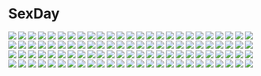 # SexDay
![](https://konachan.com/jpeg/37ef1ff925d16d012e9f3ad6b6d10cc4/Konachan.com%20-%20118245%20brown_hair%20game_cg%20long_hair%20pulltop%20sanemaki_nozomi%20school_uniform%20shinsei_ni_shite_okasubekarazu%20sky%20sunset%20watari_masahito.jpg)
![](https://konachan.com/image/5d90bce533b6281378418d1a513b0fb5/Konachan.com%20-%2023085%20adumi_tohru.jpg)
![](https://konachan.com/image/08715de1394775709734b5a2fd628387/Konachan.com%20-%20145546%202girls%20blue_hair%20bow%20clouds%20dress%20grass%20hat%20landscape%20leaves%20long_hair%20nagae_iku%20nekominase%20purple_hair%20red_eyes%20scenic%20short_hair%20sky%20touhou.jpg)
![](https://konachan.com/image/803093779b8547d6a9d7f4f8e66ca249/Konachan.com%20-%20280898%20aqua_eyes%20blue_hair%20blush%20breasts%20glasses%20hugtto_precure%20long_hair%20navel%20okeragusa%20wings%20yakushiji_saaya.jpg)
![](https://konachan.com/jpeg/e90aa806e9b2f7181c32fdb4aa1c4c27/Konachan.com%20-%20197116%20aqua_eyes%20aqua_hair%20cogumelian%20flowers%20gradient%20hatsune_miku%20headdress%20long_hair%20microphone%20signed%20snow%20twintails%20vocaloid%20yuki_miku.jpg)
![](https://konachan.com/image/2d98447b965f0a89242275de26179764/Konachan.com%20-%20257820%20animal_ears%20blue_eyes%20bunny_ears%20honkai_impact%20katana%20long_hair%20mask%20petals%20pink_hair%20rff_%283_percent%29%20sword%20thighhighs%20weapon.jpg)
![](https://konachan.com/jpeg/1261ab3127941498b54d822c1b9c59a1/Konachan.com%20-%20195704%202girls%20ass%20breasts%20bunny_ears%20bunnygirl%20censored%20fingering%20long_hair%20nipples%20open_shirt%20red_eyes%20rukitsura%20short_hair%20tail%20thighhighs%20touhou%20yuri.jpg)
![](https://konachan.com/image/ffff6a1de737034303591796c0a57213/Konachan.com%20-%20251492%20arsenixc%20autumn%20book%20game_console%20jpeg_artifacts%20kotatsu%20love_money_rock%27n%27roll%20nobody%20realistic%20scenic%20tree%20watermark.jpg)
![](https://konachan.com/jpeg/04bbc5dfae06eaa5a5dc028f5db394e7/Konachan.com%20-%20302921%20loli%20makaino_ririmu%20nijisanji%20pointed_ears%20seramikku%20thighhighs%20wings.jpg)
![](https://konachan.com/image/3a81dba72bd915bcc231d4fbdafd72dc/Konachan.com%20-%20202371%20apron%20blue_eyes%20bow%20breasts%20cleavage%20collar%20dress%20dressing%20fang%20group%20headdress%20long_hair%20maid%20morerin%20pink_hair%20red_eyes%20scan%20twintails%20wink.jpg)
![](https://konachan.com/image/2ddc4c9df913e9529562554ba257bbc3/Konachan.com%20-%2083384%20animal_ears%20beatmania%20bra%20breasts%20catgirl%20cleavage%20headphones%20kinoshita_ichi%20open_shirt%20panties%20pink%20purple_eyes%20purple_hair%20twintails%20underwear%20white.jpg)
![](https://konachan.com/jpeg/f1552caf60443914daf33ddacaf07950/Konachan.com%20-%20194334%20apron%20blonde_hair%20blue_eyes%20blush%20breast_hold%20long_hair%20naked_apron%20nipples%20original%20panties%20panty_pull%20pussy%20thighhighs%20underwear%20vibrator.jpg)
![](https://konachan.com/image/b9a7fda3b51c503da4d99fe0fefb341e/Konachan.com%20-%20268523%20bisonbison%20black_hair%20bow%20breasts%20long_hair%20paper%20purple_eyes%20thighhighs%20witch_weapon.jpg)
![](https://konachan.com/image/2dfb42c38872d984a5e22f8d4fb69132/Konachan.com%20-%20119431%20akemi_homura%20animal%20fish%20food%20kaname_madoka%20miki_sayaka%20naka_%28nicovideo14185763%29%20pocky%20sakura_kyouko%20tagme%20tomoe_mami%20water.jpg)
![](https://konachan.com/image/666e3747ceb3fdd6c23fa14d2542298c/Konachan.com%20-%20295263%20aqua_eyes%20ass%20ass_grab%20blonde_hair%20bradamante%20breasts%20cameltoe%20fate_%28series%29%20long_hair%20panties%20ponytail%20riuji%20topless%20underwear%20white.jpg)
![](https://konachan.com/image/9e0bf449c6a98f4955b47ceb20904b35/Konachan.com%20-%2088539%20ookami-san_to_shichinin_no_nakama-tachi%20ookami_ryouko%20ryuuguu_otohime.jpg)
![](https://konachan.com/image/882d98dda8975b29afd5abbef759444c/Konachan.com%20-%20277290%202girls%20black_hair%20boots%20dark_skin%20dress%20loli%20long_hair%20musouzuki%20panties%20pink_hair%20ponytail%20red_eyes%20skirt_lift%20thighhighs%20underwear%20yellow_eyes.jpg)
![](https://konachan.com/image/50f4a9233f904305f23082b11f19720e/Konachan.com%20-%2064264%2007-ghost.jpg)
![](https://konachan.com/jpeg/3cd8173e445b15d56c2397454e2b96f8/Konachan.com%20-%20164064%20asahina_aoi%20dangan-ronpa%20fukawa_touko%20glasses%20haruba_negi%20kuwata_reon%20maizono_sayaka%20naegi_makoto%20ookami_sakura%20oowada_mondo%20tie%20wink%20yamada_hifumi.jpg)
![](https://konachan.com/image/37b4a9f6d5e047bc9e47279a824bbee8/Konachan.com%20-%20189599%20breasts%20censored%20condom%20gym_uniform%20penis%20sex%20spread_legs%20takanashi_nazuna%20takanashi_souta%20working%21%21.jpg)
![](https://konachan.com/image/1021bf597df5ed5194a45496fbd4e6c2/Konachan.com%20-%20211904%202girls%20armor%20blonde_hair%20breasts%20cleavage%20dress%20fate_%28series%29%20headdress%20red%20saber%20saber_alter%20short_hair%20sword%20thighhighs%20weapon%20yellow_eyes.jpg)
![](https://konachan.com/jpeg/60f3fcc670764ffee1237720a40e6d92/Konachan.com%20-%20231484%20blood%20brown_eyes%20brown_hair%20fire%20long_hair%20original%20pvmivs%20school_uniform%20signed%20skirt%20sky.jpg)
![](https://konachan.com/jpeg/15a1b29c97d00928df128bf204895faa/Konachan.com%20-%20296952%202girls%20blush%20brown_hair%20building%20clouds%20drink%20green_eyes%20houjou_karen%20idolmaster%20kazu%20kneehighs%20long_hair%20panties%20scarf%20shibuya_rin%20sky%20tree%20underwear.jpg)
![](https://konachan.com/jpeg/b808587b0779e6441a74aca0ef045951/Konachan.com%20-%20203976%2014_%28vision5032%29%20bow%20love_live%21_school_idol_project%20school_uniform%20skirt%20white%20yazawa_nico.jpg)
![](https://konachan.com/image/c3065833807de16f8274820532d6bd81/Konachan.com%20-%20147421%200m0ti%20animal%20cat%20fate_zero%20fate_%28series%29%20gilgamesh%20lion%20loli%20male%20matou_kariya%20matou_sakura%20tohsaka_aoi%20tohsaka_rin%20true_assassin%20turtle%20waver_velvet.jpg)
![](https://konachan.com/jpeg/91215db1fbca8bab741a7c7e1ec46ead/Konachan.com%20-%2034850%20clannad%20sagara_misae%20sakagami_tomoyo.jpg)
![](https://konachan.com/jpeg/50511439e77b3306b317a9f3573f45ef/Konachan.com%20-%2068524%20hatsune_miku%20monako%20twintails%20vocaloid%20white.jpg)
![](https://konachan.com/image/075c24563a4e32cb68c03fa6861be4c1/Konachan.com%20-%2010692%202girls%20animal_ears%20ass%20bandage%20blonde_hair%20boots%20breasts%20cleavage%20dress%20flat_chest%20gray_eyes%20gray_hair%20long_hair%20necklace%20orange_eyes%20scan%20short_hair.jpg)
![](https://konachan.com/image/44e6e320cb8a55335921f53a67afc5fc/Konachan.com%20-%2024909%20amami_kurau%20christmas_%28kurau%29%20kurau_phantom_memory.jpg)
![](https://konachan.com/jpeg/5d61a36c80589c6f2517441c34e59f70/Konachan.com%20-%2034764%20blue_eyes%20kasukabe_akira%20long_hair%20maid%20pink_hair%20sakura_nanako%20sakura_sakura%20thighhighs.jpg)
![](https://konachan.com/image/882895db6d2d8d4f175c32565a7f181b/Konachan.com%20-%20114666%20bed%20book%20brown_hair%20diamic_days%20dress%20game_cg%20green_hair%20himenogawa_kanaka%20himenogawa_kotora%20lump_of_sugar%20sesena_yau.jpg)
![](https://konachan.com/image/d756b5e003c63b9294a6200d86d872a6/Konachan.com%20-%20228354%20all_male%20aqua_eyes%20black_hair%20callarin%20close%20cropped%20kurose_riku%20male%20short_hair%20ten_count%20topless%20watermark.jpg)
![](https://konachan.com/image/ea6af24d1b7e0811c2f59ac00ebf9c4d/Konachan.com%20-%20129415%20bow%20flowers%20hatsune_miku%20ribbons%20vocaloid.jpg)
![](https://konachan.com/jpeg/3bdf8c65aea782d1e835f5928b5a76f6/Konachan.com%20-%20283871%20blush%20boo%20breasts%20crown%20dress%20gloves%20long_hair%20nipples%20no_bra%20open_shirt%20pussy%20rebe11%20red_eyes%20super_mario%20thighhighs%20uncensored%20watermark%20white_hair.jpg)
![](https://konachan.com/jpeg/9fb064d43d16ba64fac70438f1d7cd1b/Konachan.com%20-%20184708%202girls%20ai_shimai_iv%20ass%20brown_hair%20fujimura_kiyomi%20fujimura_manami%20game_cg%20glasses%20ichikawa_saasha%20panties%20pantyhose%20silkys_plus%20topless%20underwear.jpg)
![](https://konachan.com/jpeg/d491186d1e9a9f14b42d66362dacd05e/Konachan.com%20-%2099416%20aqua_eyes%20aqua_hair%20hatsune_miku%20long_hair%20realistic%20twintails%20vocaloid%20water.jpg)
![](https://konachan.com/jpeg/ad47dea04715b14a7355ba2f9b2c5cf8/Konachan.com%20-%20101107%20black_hair%20brown_eyes%20k-on%21%20long_hair%20nakano_azusa%20peekun.jpg)
![](https://konachan.com/image/bc0c65b44fbdb6de15d504ae1ccd172e/Konachan.com%20-%20193613%20brown_hair%20choker%20christmas%20hat%20houjou_karen%20idolmaster%20long_hair%20navel%20pantyhose%20ribbons%20santa_costume%20santa_hat%20skirt%20twintails%20yellow_eyes.jpg)
![](https://konachan.com/jpeg/7e7a5884ff29f150bae0f1971097ffd6/Konachan.com%20-%20245098%202girls%20aqua_eyes%20bikini_top%20black_hair%20blonde_hair%20breasts%20collar%20cross%20elbow_gloves%20gloves%20green_eyes%20headband%20long_hair%20punch%20saint_martha.jpg)
![](https://konachan.com/image/15c24723aef5dcbc08300f7bb0a6951a/Konachan.com%20-%2071446%20alice_%28pandora_hearts%29%20animal%20cat%20dress%20flowers%20long_hair%20pandora_hearts%20rose.jpg)
![](https://konachan.com/image/97c86f2dfb6f1f993e93ac15983703f8/Konachan.com%20-%2089350%20aqua_eyes%20aqua_hair%20hatsune_miku%20snow%20twintails%20vocaloid.jpg)
![](https://konachan.com/jpeg/5cf5a885348fe5f912ea5d4f3e255f75/Konachan.com%20-%2020401%20kuga_natsuki%20mai-hime.jpg)
![](https://konachan.com/image/c8e86745f1811b8fea265062532f5288/Konachan.com%20-%2063261%20animal_ears%20long_hair%20red_eyes%20shimada_fumikane%20strike_witches%20tail%20white_hair.jpg)
![](https://konachan.com/image/1b9b3120793de963e7baa26880b6988a/Konachan.com%20-%2051626%20all_male%20close%20glasses%20grell_sutcliff%20kuroshitsuji%20male.jpg)
![](https://konachan.com/image/cf81912e0a25f01694a99ffefe6f4edd/Konachan.com%20-%20175852%20bianca%27s_daughter%20bianca%27s_son%20dragon_quest%20loli%20male%20moonknives%20sword%20weapon.jpg)
![](https://konachan.com/jpeg/812cfd9efddf7f0d790b3ceea1b57d8b/Konachan.com%20-%2038606%20bekkankou%20fortune_arterial%20sendo_erika.jpg)
![](https://konachan.com/jpeg/5db4958b97aa3cf66d3c14f2dbe7cad8/Konachan.com%20-%20211447%20ayanami_rei%20neon_genesis_evangelion%20yuzhi.jpg)
![](https://konachan.com/jpeg/b8d1313cf0e91c7b5441bf252b1a341c/Konachan.com%20-%20241262%20blonde_hair%20butterfly%20cropped%20kazenoko%20long_hair%20orange_eyes%20original%20pantyhose%20school_uniform%20skirt.jpg)
![](https://konachan.com/image/a617f613b14da9b82d872ea74e4c5e7a/Konachan.com%20-%2033217%20apple%20computer%20food%20fruit%20mac%20madlax%20madlax_%28character%29.jpg)
![](https://konachan.com/image/870aa195ff8263ca9541b9455b2d3f86/Konachan.com%20-%2036040%20kiryu_zero%20vampire_knight%20yuuki_cross.jpg)
![](https://konachan.com/image/adf30a6cd736d0d1614060ccc6c466fb/Konachan.com%20-%2026915%20bikini%20ef%20miyamura_miyako%20shindou_kei%20swimsuit.jpg)
![](https://konachan.com/jpeg/04cfd8eacfe1c921bf3a7021a9c7fbfb/Konachan.com%20-%20277614%20bed%20blonde_hair%20blush%20cameltoe%20dress%20kiniro_mosaic%20kujou_karen%20long_hair%20minato_%28ojitan_gozaru%29%20panties%20sleeping%20underwear.jpg)
![](https://konachan.com/jpeg/b86aad5b826af4d128318aea98202184/Konachan.com%20-%20116531%20bed%20black_eyes%20blush%20bra%20brown_hair%20game_cg%20kuraki_ami%20long_hair%20open_shirt%20school_uniform%20skirt%20suika_niritsu%20underwear.jpg)
![](https://konachan.com/image/a982ba1ce7ad1f5297685b28ae727688/Konachan.com%20-%20144276%20animal_ears%20gray_eyes%20hat%20inubashiri_momiji%20jpeg_artifacts%20ma_nyan_%28nyao_mao_nyao%29%20short_hair%20tail%20touhou%20white_hair%20wolfgirl.jpg)
![](https://konachan.com/image/0ae638eefdc01f59c5754edeaeaf06b3/Konachan.com%20-%2018114%20arcueid_brunestud%20ciel%20shingetsutan_tsukihime%20tohno_akiha%20tohno_shiki.jpg)
![](https://konachan.com/jpeg/e1744d201ccdeadffa582d508ad7aec2/Konachan.com%20-%20247226%20annin_doufu%20flowers%20idolmaster%20idolmaster_cinderella_girls%20idolmaster_cinderella_girls_starlight_stage%20lolita_fashion%20shiragiku_hotaru.jpg)
![](https://konachan.com/image/7c50efb8a410f8ba355489854e739a80/Konachan.com%20-%2028346%202girls%20alice_parade%20breast_grab%20breasts%20bunnygirl%20game_cg%20inemuri_yamane%20lactation%20nipples%20unisonshift%20usagi_luna_hatsujou%20yuri.jpg)
![](https://konachan.com/jpeg/b7f1e09722737e6e80a3ddd568b939bb/Konachan.com%20-%20244528%20anus%20breasts%20censored%20game_cg%20gloves%20long_hair%20mirror%20nipples%20no_bra%20open_shirt%20panties%20penis%20pussy%20red_eyes%20ribbons%20sex%20thighhighs%20underwear.jpg)
![](https://konachan.com/image/cfcccdda3e01a33d984a1ab7591145ba/Konachan.com%20-%20153519%20ayase_%28ayasegiken%29%20blue_hair%20hatsune_miku%20long_hair%20polychromatic%20skirt%20thighhighs%20tie%20twintails%20vocaloid.jpg)
![](https://konachan.com/jpeg/560b42e0ab359b84344781f61fbf0601/Konachan.com%20-%20305598%20ass%20black_hair%20blush%20breasts%20cameltoe%20dress%20game_cg%20garter_belt%20nipples%20no_bra%20open_shirt%20panties%20purple_eyes%20stockings%20underwear%20yamakaze_ran.jpg)
![](https://konachan.com/image/4d599ce1633f2383c1942aacf8f80ed2/Konachan.com%20-%20263382%20anthropomorphism%20barefoot%20blonde_hair%20blue_eyes%20dress%20flowers%20girls_frontline%20loli%20long_hair%20rei_%28sanbonzakura%29%20stairs%20tree.jpg)
![](https://konachan.com/jpeg/5cd87058dda74e2527e8e2a55b07c591/Konachan.com%20-%20207418%20blue_hair%20boots%20bow%20clouds%20hat%20hinanawi_tenshi%20kanekiru%20long_hair%20sky%20stars%20sword%20touhou%20water%20weapon.jpg)
![](https://konachan.com/image/83a3542737802687e853b75fb209b633/Konachan.com%20-%2017754%20asahina_mikuru%20itou_noiji%20maid%20suzumiya_haruhi_no_yuutsu%20waitress%20white.jpg)
![](https://konachan.com/image/ac75f7d82d16962a5502b0882b41c22f/Konachan.com%20-%2052875%20bra%20fujisaki_amane%20panties%20stellar_theater%20suzuhira_hiro%20underwear%20undressing.jpg)
![](https://konachan.com/image/28422b791bfe4bc438124e1dd0a87b63/Konachan.com%20-%20300245%20blonde_hair%20chibi%20flandre_scarlet%20hat%20hong_meiling%20hunya%20izayoi_sakuya%20koakuma%20patchouli_knowledge%20red_eyes%20remilia_scarlet%20touhou.jpg)
![](https://konachan.com/image/a8ac8572f6fa3bc2b4a05e981b5e394b/Konachan.com%20-%20134738%20blonde_hair%20dragon%20navel%20necklace%20orange_eyes%20original%20pixiv_fantasia%20sky%20sky_%28freedom%29%20weapon.jpg)
![](https://konachan.com/image/f21e407a876bf98a9e1f4942dd88ccaa/Konachan.com%20-%20258847%20ass%20ass_grab%20bed%20blush%20breasts%20cum%20gradient%20handjob%20hat%20male%20nipples%20no_bra%20panties%20penis%20pokemon%20purple%20pussy%20scarf%20sex%20skirt%20terufuu%20wink%20wristwear.jpg)
![](https://konachan.com/image/73eb091e264eef82517044512996fc3b/Konachan.com%20-%20247884%20anthropomorphism%20anus%20ass%20ass_grab%20black_hair%20blush%20brown_eyes%20censored%20cum%20headband%20long_hair%20nironiro%20nude%20penis%20pubic_hair%20pussy%20sex%20thighhighs.jpg)
![](https://konachan.com/image/9818664df303cfe4d13e0d9f54a24433/Konachan.com%20-%20251892%20all_male%20aqua_hair%20book%20brown_eyes%20hoodie%20long_hair%20male%20necklace%20original%20sorairo_tsukiiro%20wristwear.jpg)
![](https://konachan.com/jpeg/0f4b003a79fd5f0d99e538ba6c978b0f/Konachan.com%20-%20307112%20anza_tomo%20black_hair%20blush%20breasts%20close%20gloves%20long_hair%20nipples%20no_bra%20original%20pointed_ears%20purple_eyes%20shirt_lift.jpg)
![](https://konachan.com/jpeg/cbd2d6789a6913d54c07fb017e754667/Konachan.com%20-%20231942%20akanishi_erika%20braids%20breasts%20brown_hair%20green_eyes%20idolmaster%20idolmaster_cinderella_girls%20long_hair%20tagme_%28artist%29%20twintails%20wink.jpg)
![](https://konachan.com/image/daadc97fb7eaa1307d3024749cd4e8e1/Konachan.com%20-%20300496%20anthropomorphism%20brown_eyes%20couch%20gray_hair%20green_hair%20headband%20kantai_collection%20loli%20long_hair%20sensen%20signed%20twintails%20zuikaku_%28kancolle%29.jpg)
![](https://konachan.com/image/9e0f1f835beed239fdb9950fdf25e50e/Konachan.com%20-%2072729%20clannad%20dango_%28clannad%29%20furukawa_nagisa%20jpeg_artifacts.jpg)
![](https://konachan.com/image/62f25d218e3b0f02ddc73d0bfd8adc86/Konachan.com%20-%2037774%20headphones%20range_murata.jpg)
![](https://konachan.com/image/9d50940fbb1f5889beb16d6aa0ee85cd/Konachan.com%20-%2088204%20daphne_in_the_brilliant_blue%20glasses%20shizuka_hayama.jpg)
![](https://konachan.com/jpeg/1d6a80531b0b12fbca0f9307f4bbd999/Konachan.com%20-%20233313%20armor%20boots%20breasts%20garter_belt%20gloves%20headdress%20long_hair%20navel%20no_bra%20panties%20red_eyes%20stockings%20thighhighs%20topless%20underwear%20white%20yykuaixian.jpg)
![](https://konachan.com/image/b27eb90c28c226747b0dffa341b780a9/Konachan.com%20-%20202764%20animal_ears%20bikini%20blue_eyes%20breasts%20catgirl%20cleavage%20drink%20fang%20green_hair%20long_hair%20ojitcha%20original%20swimsuit%20tail%20twintails%20wet.jpg)
![](https://konachan.com/image/b56a8dadb75f9241607b355785f5fe94/Konachan.com%20-%20180053%20angel%20barefoot%20blue_eyes%20braids%20clouds%20dress%20flowers%20gray_hair%20long_hair%20original%20panties%20petals%20underwear%20uuhui%20wings.jpg)
![](https://konachan.com/jpeg/bd9398acdfc56a0e0cd41ad4ea551f95/Konachan.com%20-%20254043%20annin_doufu%20brown_hair%20building%20green_eyes%20headband%20idolmaster%20idolmaster_cinderella_girls%20manaka_misato%20necklace%20scenic%20short_hair%20skirt%20water%20wink.jpg)
![](https://konachan.com/jpeg/2dd0ea7ee468521d0ce9527623576040/Konachan.com%20-%20221408%20animal%20anthropomorphism%20barefoot%20black_hair%20blue_eyes%20blush%20book%20failure_penguin%20hat%20kantai_collection%20long_hair%20penguin%20school_uniform%20white.jpg)
![](https://konachan.com/image/75686d835928af76923192e5e1af7c1a/Konachan.com%20-%20163155%20black_hair%20flowers%20huazha01%20original%20petals%20red_eyes%20twintails%20water%20wet.jpg)
![](https://konachan.com/image/a0ddd922842cf2fd9c09a0ed538f5e2e/Konachan.com%20-%20249838%20bou_nin%20braids%20long_hair%20original%20scenic%20skirt%20thighhighs%20twintails.jpg)
![](https://konachan.com/jpeg/bea2a700f27c05f94c4237020cb60dfe/Konachan.com%20-%20159965%20game_cg%20gray_hair%20iizuki_tasuku%20lovely_x_cation%20lovely_x_cation_2%20narukawa_hime%20ponytail%20skirt%20water.jpg)
![](https://konachan.com/image/9fdab4aa7627b87cde0c08fe58ec7e32/Konachan.com%20-%20132336%20barefoot%20bed%20long_hair%20orange_hair%20original%20panties%20pink_eyes%20tokumaro%20underwear.jpg)
![](https://konachan.com/image/607faa3f233c6abf9777b2275f706155/Konachan.com%20-%20214804%20black_hair%20blue_eyes%20breasts%20cleavage%20collar%20goldengear870%20gray%20headdress%20long_hair%20maid%20original%20robot%20thighhighs%20zettai_ryouiki.jpg)
![](https://konachan.com/image/9b40a0bbf2e496b359ed1b438f7566cc/Konachan.com%20-%20219522%20blush%20male%20original%20penis%20school_uniform%20trap%20twintails%20uncensored%20underwear%20upskirt%20yuki18r.jpg)
![](https://konachan.com/image/3efe2723366fe66a0f00af1b9ce21758/Konachan.com%20-%20206644%20breasts%20cleavage%20feathers%20hat%20jpeg_artifacts%20omo_%28utakatadice%29%20pointed_ears%20shameimaru_aya%20short_hair%20thighhighs%20touhou%20wings.jpg)
![](https://konachan.com/image/fdced836fabd35c96a6b8d888f0625ed/Konachan.com%20-%2056806%20bikini%20swimsuit%20tomose_shunsaku.jpg)
![](https://konachan.com/image/a7c45c9ae2d1b445b64b1b6015b5f7c6/Konachan.com%20-%20157413%20all_male%20anthropomorphism%20happy_tree_friends%20lifty%20male%20shifty.jpg)
![](https://konachan.com/image/62f400f52b7561c716cf3437b32c2ab5/Konachan.com%20-%20116654%20censored%20hanasaku_iroha%20kawajiri_takako%20pubic_hair%20sex.jpg)
![](https://konachan.com/image/3ebcabf1da760e58c7c3b5abd3cc38ba/Konachan.com%20-%20291397%20ass%20black_hair%20blonde_hair%20close%20fate_grand_order%20fate_%28series%29%20garter_belt%20long_hair%20panties%20rko_%28a470350510%29%20stockings%20thighhighs%20underwear.jpg)
![](https://konachan.com/jpeg/74edbf0483f9b7ac9a280b39c0b72947/Konachan.com%20-%20297964%20barefoot%20couch%20cropped%20headband%20konno_yuuki%20lavie%20long_hair%20navel%20nude%20orange_eyes%20purple_hair%20sword_art_online%20watermark.jpg)
![](https://konachan.com/image/056d656981b09527b60b33592f8e8ff4/Konachan.com%20-%2059849%20christie_monteiro%20jpeg_artifacts%20tekken.jpg)
![](https://konachan.com/jpeg/73691d8ce63627a81906bd14005c471a/Konachan.com%20-%20160036%20alisa_ilinichina_amiella%20blue_eyes%20breasts%20cleavage%20el-f%20gloves%20god_eater%20gun%20hat%20open_shirt%20skirt%20stockings%20underboob%20weapon%20white%20white_hair.jpg)
![](https://konachan.com/jpeg/50f088715a6699546d2f157020904d5b/Konachan.com%20-%20291219%20black_hair%20blush%20breasts%20cum%20emily%20game_cg%20long_hair%20marmalade%20nipples%20no_bra%20open_shirt%20panties%20pantyhose%20pussy%20red_eyes%20skirt%20underwear%20wet.jpg)
![](https://konachan.com/jpeg/a1f00d3b4c305ced6babd2df986a4717/Konachan.com%20-%20245438%20black_cola%20blush%20cape%20fate_%28series%29%20gray_hair%20green_eyes%20jack_the_ripper%20knife%20panties%20scar%20short_hair%20signed%20thighhighs%20torn_clothes%20underwear.jpg)
![](https://konachan.com/jpeg/378b09d1227c82aeae050ff48963fdca/Konachan.com%20-%20159339%20all_male%20himo_com%20levi_ackerman%20male%20shingeki_no_kyojin.jpg)
![](https://konachan.com/image/c6f317bd0d38b51e5e495f505e53397f/Konachan.com%20-%2050248%20headphones%20maid%20nagato_yuki%20suzumiya_haruhi_no_yuutsu%20thighhighs.jpg)
![](https://konachan.com/jpeg/28c7e380a66b5e93efb697c2add31e69/Konachan.com%20-%20202814%20aqua_eyes%20aqua_hair%20hatsune_miku%20headphones%20long_hair%20microphone%20spencer_sais%20twintails%20vocaloid.jpg)
![](https://konachan.com/image/62b4af5cef88b108125c1887d1481d03/Konachan.com%20-%2013890%20stairs%20tagme.jpg)
